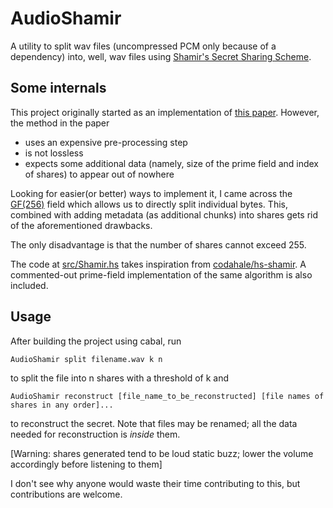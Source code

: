 # AudioShamir

A utility to split wav files (uncompressed PCM only because of a dependency) into, well, wav files using [Shamir's Secret Sharing Scheme](https://en.wikipedia.org/wiki/Shamir%27s_Secret_Sharing). 

## Some internals
This project originally started as an implementation of [this paper](researchgate.net/publication/274248847). However, the method in the paper

+ uses an expensive pre-processing step
+ is not lossless
+ expects some additional data (namely, size of the prime field and index of shares) to appear out of nowhere

Looking for easier(or better) ways to implement it, I came across the [GF(256)](http://www.cs.utsa.edu/~wagner/laws/FFM.html) field which allows us to directly split individual bytes. This, combined with adding metadata (as additional chunks) into shares gets rid of the aforementioned drawbacks.

The only disadvantage is that the number of shares cannot exceed 255. 

The code at [src/Shamir.hs](src/Shamir.hs) takes inspiration from [codahale/hs-shamir](https://github.com/codahale/hs-shamir). A commented-out prime-field implementation of the same algorithm is also included.

## Usage

After building the project using cabal, run
```
AudioShamir split filename.wav k n
```
to split the file into n shares with a threshold of k and
```
AudioShamir reconstruct [file_name_to_be_reconstructed] [file names of shares in any order]...
```
to reconstruct the secret. Note that files may be renamed; all the data needed for reconstruction is *inside* them.

[Warning: shares generated tend to be loud static buzz; lower the volume accordingly before listening to them]

I don't see why anyone would waste their time contributing to this, but contributions are welcome.
